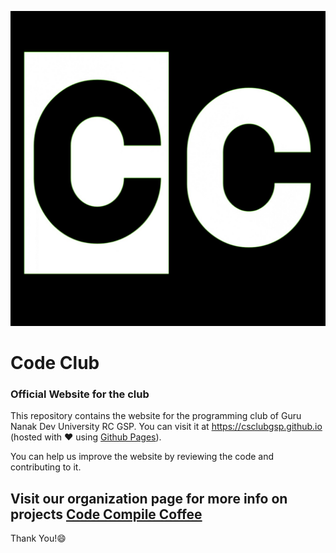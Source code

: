 ![clublogo](/assets/images/logo.jpg)
# Code Club

### Official Website for the club

This repository contains the website for the programming club of Guru Nanak Dev University RC GSP. You can visit it at https://csclubgsp.github.io (hosted with :heart: using [Github Pages](https://github.io)).

You can help us improve the website by reviewing the code and contributing to it.

## Visit our organization page for more info on projects [Code Compile Coffee](https://github.com/CodeCompileCoffee)

Thank You!:smile:
